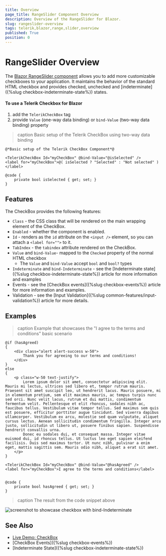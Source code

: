 ```yaml
---
title: Overview
page_title: RangeSlider Component Overview
description: Overview of the RangeSlider for Blazor.
slug: rangeslider-overview
tags: telerik,blazor,range,slider,overview
published: True
position: 0
---
```


# RangeSlider Overview

The <a href="https://www.telerik.com/blazor-ui/rangeslider" target="_blank">Blazor RangeSlider component</a> allows you to add more customizable checkboxes to your application. It maintains the behavior of the standard HTML checkbox and provides checked, unchecked and [indeterminate]({%slug checkbox-indeterminate-state%}) states.

#### To use a Telerik Checkbox for Blazor

1. add the `TelerikCheckBox` tag
1. provide `Value` (one-way data binding) or `bind-Value` (two-way data binding) property


>caption Basic setup of the Telerik CheckBox using two-way data binding

````CSHTML
@*Basic setup of the Telerik CheckBox Component*@

<TelerikCheckBox Id="myCheckBox" @bind-Value="@isSelected" />
<label for="myCheckBox">@( isSelected ? "Selected" : "Not selected" )</label>

@code {
    private bool isSelected { get; set; }
}
````

## Features

The CheckBox provides the following features:

* `Class` - the CSS class that will be rendered on the main wrapping element of the CheckBox.
* `Enabled` - whether the component is enabled.
* `Id` - renders as the `id` attribute on the `<input />` element, so you can attach a `<label for="">` to it.
* `TabIndex` - the `tabindex` attribute rendered on the CheckBox.
* `Value` and `bind-Value`- mapped to the `Checked` property of the normal HTML checkbox
  * The `Value` and `bind-Value` accept `bool` and `bool?` types
* `Indeterminate` and `bind-Indeterminate` - see the [Indeterminate state]({%slug checkbox-indeterminate-state%}) article for more information and examples
* Events - see the [CheckBox events]({%slug checkbox-events%}) article for more information and examples.
* Validation - see the [Input Validation]({%slug common-features/input-validation%}) article for more details.

## Examples

>caption Example that showcases the "I agree to the terms and conditions" basic scenario

````CSHTML
@if (hasAgreed)
{
    <div class="alert alert-success w-50">
        Thank you for agreeing to our terms and conditions!
    </div>
}
else
{
    <p class="w-50 text-justify">
        Lorem ipsum dolor sit amet, consectetur adipiscing elit. Mauris mi lectus, ultrices sed libero et, tempor rutrum mauris. Praesent sit amet suscipit leo, ut hendrerit lacus. Mauris posuere, mi in elementum pretium, sem elit maximus mauris, ac tempus turpis nunc sed orci. Nunc velit lacus, rutrum et dui mattis, condimentum fermentum velit. Pellentesque et elit rhoncus, sodales nibh ac, faucibus tellus. Vestibulum vitae tempor tellus. Sed maximus sem quis est posuere, efficitur porttitor augue tincidunt. Sed viverra dapibus ullamcorper. Vestibulum ex arcu, molestie sed quam vulputate, aliquet cursus lectus. Aenean sollicitudin condimentum fringilla. Integer arcu justo, sollicitudin ut libero ut, posuere finibus sapien. Suspendisse hendrerit convallis urna.
        Donec eu sodales dui, et consequat massa. Integer vitae euismod dui, id rhoncus tellus. Ut luctus leo eget sapien eleifend facilisis. Duis sed maximus tortor. Ut nunc nibh, pulvinar a enim eget, mattis sagittis sem. Mauris odio nibh, aliquet a erat sit amet.
    </p>
}

<TelerikCheckBox Id="myCheckBox" @bind-Value="@hasAgreed" />
<label for="myCheckBox">I agree to the terms and conditions</label>


@code {
    private bool hasAgreed { get; set; }
}
````
>caption The result from the code snippet above

![screenshot to showcase checkbox with bind-Indeterminate](images/checkbox-two-way-data-bind.gif)


## See Also

* [Live Demo: CheckBox](https://demos.telerik.com/blazor-ui/checkbox/overview)
* [CheckBox Events]({%slug checkbox-events%})
* [Indeterminate State]({%slug checkbox-indeterminate-state%})
